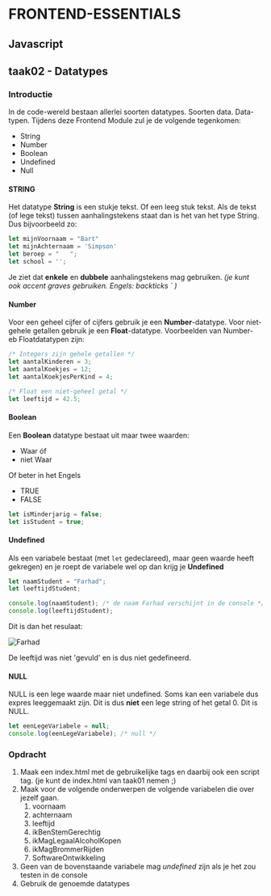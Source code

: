 # FRONTEND-ESSENTIALS

## Javascript

## taak02 - Datatypes

### Introductie

In de code-wereld bestaan allerlei soorten datatypes. Soorten data. Data-typen. Tijdens deze Frontend Module zul je de volgende tegenkomen:

- String
- Number
- Boolean
- Undefined
- Null

#### STRING

Het datatype __String__ is een stukje tekst. Of een leeg stuk tekst. Als de tekst (of lege tekst) tussen aanhalingstekens staat dan is het van het type String. Dus bijvoorbeeld zo:

```js
let mijnVoornaam = "Bart"
let mijnAchternaam = 'Simpson'
let beroep = "   ";
let school = '';
```

Je ziet dat __enkele__ en __dubbele__ aanhalingstekens mag gebruiken.
_(je kunt ook accent graves gebruiken. Engels: backticks ` )_

#### Number

Voor een geheel cijfer of cijfers gebruik je een __Number__-datatype. Voor niet-gehele getallen gebruik je een __Float__-datatype. Voorbeelden van Number- eb Floatdatatypen zijn:

```js
/* Integers zijn gehele getallen */
let aantalKinderen = 3;
let aantalKoekjes = 12;
let aantalKoekjesPerKind = 4;

/* Float een niet-geheel getal */
let leeftijd = 42.5;
```

#### Boolean

Een __Boolean__ datatype bestaat uit maar twee waarden: 

- Waar óf
- niet Waar

Of beter in het Engels

- TRUE
- FALSE

```js
let isMinderjarig = false;
let isStudent = true;
```

#### Undefined

Als een variabele bestaat (met `let` gedeclareed), maar geen waarde heeft gekregen) en je roept de variabele wel op dan krijg je __Undefined__

```js
let naamStudent = "Farhad";
let leeftijdStudent;

console.log(naamStudent); /* de naam Farhad verschijnt in de console */
console.log(leeftijdStudent);
```

Dit is dan het resulaat:

![Farhad](images/farhad.png)

De leeftijd was niet 'gevuld' en is dus niet gedefineerd.

#### NULL

NULL is een lege waarde maar niet undefined. Soms kan een variabele dus expres leeggemaakt zijn. Dit is dus __niet__ een lege string of het getal 0. Dit is NULL.

```js
let eenLegeVariabele = null;
console.log(eenLegeVariabele); /* null */
```

### Opdracht

1. Maak een index.html met de gebruikelijke tags en daarbij ook een script tag. (je kunt de index.html van taak01 nemen ;)
2. Maak voor de volgende onderwerpen de volgende variabelen die over jezelf gaan.
   1. voornaam
   2. achternaam
   3. leeftijd
   4. ikBenStemGerechtig
   5. ikMagLegaalAlcoholKopen
   6. ikMagBrommerRijden
   7. SoftwareOntwikkeling
3. Geen van de bovenstaande variabele mag _undefined_ zijn als je het zou testen in de console
4. Gebruik de genoemde datatypes
